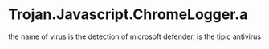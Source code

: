 # Trojan.Javascript.ChromeLogger.a
the name of virus is the detection of microsoft defender, is the tipic antivirus
